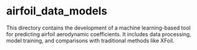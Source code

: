 # airfoil_data_models
This directory contains the development of a machine learning-based tool for predicting airfoil aerodynamic coefficients. It includes data processing, model training, and comparisons with traditional methods like XFoil.
